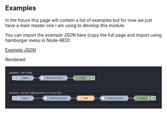 Examples
---

In the future this page will contain a list of examples but for now we just have a main master one I am using to develop this module.

You can import the example JSON here (copy the full page and import using hamburger menu in Node-RED):

[Example JSON](example.json)

Rendered:

![img.png](example.png)